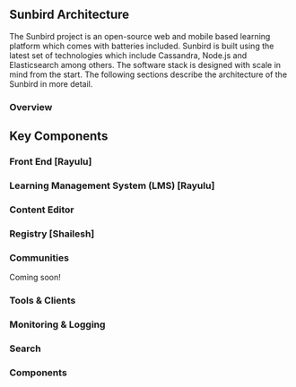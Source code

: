 ## Sunbird Architecture

The Sunbird project is an open-source web and mobile based learning platform which comes with  batteries included. Sunbird is built using the latest set of technologies which include Cassandra, Node.js and Elasticsearch among others. The software stack is designed with scale in mind from the start. The following sections describe the architecture of the Sunbird in more detail.

### Overview

## Key Components

### Front End [Rayulu]

### Learning Management System (LMS) [Rayulu]

### Content Editor

### Registry [Shailesh]

### Communities
Coming soon!

### Tools & Clients

### Monitoring & Logging

### Search

### Components
